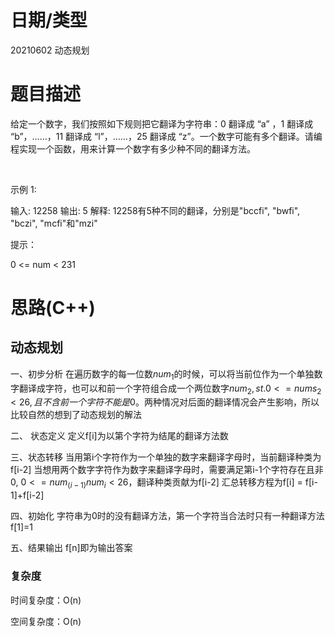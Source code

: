 
<!--
 * @Author: baisichen
 * @Date: 2021-05-10 10:20:04
 * @LastEditTime: 2021-06-04 07:26:38
 * @LastEditors: baisichen
 * @Description: 
-->
# 日期/类型
20210602 动态规划

# 题目描述
给定一个数字，我们按照如下规则把它翻译为字符串：0 翻译成 “a” ，1 翻译成 “b”，……，11 翻译成 “l”，……，25 翻译成 “z”。一个数字可能有多个翻译。请编程实现一个函数，用来计算一个数字有多少种不同的翻译方法。

 

示例 1:

输入: 12258
输出: 5
解释: 12258有5种不同的翻译，分别是"bccfi", "bwfi", "bczi", "mcfi"和"mzi"
 

提示：

0 <= num < 231



# 思路(C++)

## 动态规划
一、初步分析
在遍历数字的每一位数$num_1$的时候，可以将当前位作为一个单独数字翻译成字符，也可以和前一个字符组合成一个两位数字$num_2, st. 0 <= nums_2< 26, 且不含前一个字符不能是0$。两种情况对后面的翻译情况会产生影响，所以比较自然的想到了动态规划的解法

二、 状态定义
定义f[i]为以第个字符为结尾的翻译方法数

三、状态转移
当用第i个字符作为一个单独的数字来翻译字母时，当前翻译种类为f[i-2]
当想用两个数字字符作为数字来翻译字母时，需要满足第i-1个字符存在且非0, $0<=num_(i-1)num_i<26$，翻译种类贡献为f[i-2]
汇总转移方程为f[i] = f[i-1]+f[i-2]

四、初始化
字符串为0时的没有翻译方法，第一个字符当合法时只有一种翻译方法f[1]=1

五、结果输出
f[n]即为输出答案

### 复杂度
时间复杂度：O(n)

空间复杂度：O(n)

